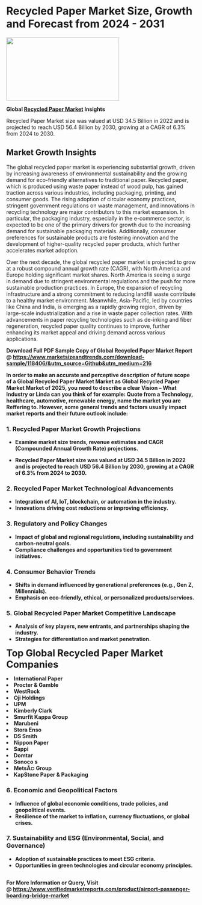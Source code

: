 <H1>Recycled Paper Market Size, Growth and Forecast from 2024 - 2031</H1><img class="aligncenter size-medium wp-image-584254" src="https://thirdeyenews.in/wp-content/uploads/2024/09/Global-Market-Research-300x168.jpeg" alt="" width="300" height="168" /><p><strong>Global&nbsp;<a href="https://www.marketsizeandtrends.com/download-sample/118406/&amp;utm_source=Github&utm_medium=216">Recycled Paper Market</a> Insights</strong></p><p>Recycled Paper Market size was valued at USD 34.5 Billion in 2022 and is projected to reach USD 56.4 Billion by 2030, growing at a CAGR of 6.3% from 2024 to 2030.</p><p><h2>Market Growth Insights</h2> <p>The global recycled paper market is experiencing substantial growth, driven by increasing awareness of environmental sustainability and the growing demand for eco-friendly alternatives to traditional paper. Recycled paper, which is produced using waste paper instead of wood pulp, has gained traction across various industries, including packaging, printing, and consumer goods. The rising adoption of circular economy practices, stringent government regulations on waste management, and innovations in recycling technology are major contributors to this market expansion. In particular, the packaging industry, especially in the e-commerce sector, is expected to be one of the primary drivers for growth due to the increasing demand for sustainable packaging materials. Additionally, consumer preferences for sustainable products are fostering innovation and the development of higher-quality recycled paper products, which further accelerates market adoption.</p> <p><strong></strong></p> <p>Over the next decade, the global recycled paper market is projected to grow at a robust compound annual growth rate (CAGR), with North America and Europe holding significant market shares. North America is seeing a surge in demand due to stringent environmental regulations and the push for more sustainable production practices. In Europe, the expansion of recycling infrastructure and a strong commitment to reducing landfill waste contribute to a healthy market environment. Meanwhile, Asia-Pacific, led by countries like China and India, is emerging as a rapidly growing region, driven by large-scale industrialization and a rise in waste paper collection rates. With advancements in paper recycling technologies such as de-inking and fiber regeneration, recycled paper quality continues to improve, further enhancing its market appeal and driving demand across various applications. <p><strong></p><p><span class=""><strong>Download Full PDF Sample Copy of Global Recycled Paper Market Report</strong> @ <a href="https://www.marketsizeandtrends.com/download-sample/118406/&amp;utm_source=Github&utm_medium=216" target="_blank">https://www.marketsizeandtrends.com/download-sample/118406/&amp;utm_source=Github&utm_medium=216</a></span></p><p>In order to make an accurate and perceptive description of future scope of a Global&nbsp;Recycled Paper Market Market as Global&nbsp;Recycled Paper Market Market of 2025, you need to describe a clear Vision &ndash; What Industry or Linda can you think of for example: Quote from a Technology, healthcare, automotive, renewable energy, name the market you are Reffering to. However, some general trends and factors usually impact market reports and their future outlook include:</p><h3>1.&nbsp;<strong>Recycled Paper Market Growth Projections</strong></h3><ul><li>Examine market size trends, revenue estimates and CAGR (Compounded Annual Growth Rate) projections.</li><li><p>Recycled Paper Market size was valued at USD 34.5 Billion in 2022 and is projected to reach USD 56.4 Billion by 2030, growing at a CAGR of 6.3% from 2024 to 2030.</p></li></ul><h3>2.&nbsp;<strong>Recycled Paper Market Technological Advancements</strong></h3><ul><li>Integration of AI, IoT, blockchain, or automation in the industry.</li><li>Innovations driving cost reductions or improving efficiency.</li></ul><h3>3.&nbsp;<strong>Regulatory and Policy Changes</strong></h3><ul><li>Impact of global and regional regulations, including sustainability and carbon-neutral goals.</li><li>Compliance challenges and opportunities tied to government initiatives.</li></ul><h3>4.&nbsp;<strong>Consumer Behavior Trends</strong></h3><ul><li>Shifts in demand influenced by generational preferences (e.g., Gen Z, Millennials).</li><li>Emphasis on eco-friendly, ethical, or personalized products/services.</li></ul><h3>5.&nbsp;<strong>Global Recycled Paper Market Competitive Landscape</strong></h3><ul><li>Analysis of key players, new entrants, and partnerships shaping the industry.</li><li>Strategies for differentiation and market penetration.</li></ul><p data-pm-slice="1 1 []"><span style="color: inherit; font-family: inherit; font-size: 25px;">Top Global Recycled Paper Market Companies</span></p><div class="" data-test-id=""><p><li>International Paper</li><li> Procter & Gamble</li><li> WestRock</li><li> Oji Holdings</li><li> UPM</li><li> Kimberly Clark</li><li> Smurfit Kappa Group</li><li> Marubeni</li><li> Stora Enso</li><li> DS Smith</li><li> Nippon Paper</li><li> Sappi</li><li> Domtar</li><li> Sonoco s</li><li> MetsÃ¤ Group</li><li> KapStone Paper & Packaging</li></p></div><h3>6.&nbsp;<strong>Economic and Geopolitical Factors</strong></h3><ul><li>Influence of global economic conditions, trade policies, and geopolitical events.</li><li>Resilience of the market to inflation, currency fluctuations, or global crises.</li></ul><h3>7.&nbsp;<strong>Sustainability and ESG (Environmental, Social, and Governance)</strong></h3><ul><li>Adoption of sustainable practices to meet ESG criteria.</li><li>Opportunities in green technologies and circular economy principles.</li></ul><h2><strong style="font-size: 14px;">For More Information or Query, Visit @&nbsp;</strong><a style="background-color: #ffffff; font-size: 14px;" href="https://www.marketsizeandtrends.com/report/recycled-paper-market/" target="_blank">https://www.verifiedmarketreports.com/product/airport-passenger-boarding-bridge-market</a></h2>
